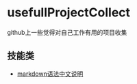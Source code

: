 usefullProjectCollect
=====================

github上一些觉得对自己工作有用的项目收集

## 技能类
+ [markdown语法中文说明](http://wowubuntu.com/markdown/basic.html)
